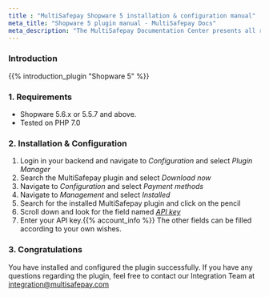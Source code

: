 ```yaml
---
title : "MultiSafepay Shopware 5 installation & configuration manual"
meta_title: "Shopware 5 plugin manual - MultiSafepay Docs"
meta_description: "The MultiSafepay Documentation Center presents all relevant information about our Plugins and API. You can also find support pages for payment methods, tools and general questions as well as the contact details of our Support and Integration Teams."
---
```


### Introduction

{{% introduction_plugin "Shopware 5" %}}

### 1. Requirements
- Shopware 5.6.x or 5.5.7 and above.
- Tested on PHP 7.0

### 2. Installation & Configuration
1. Login in your backend and navigate to _Configuration_ and select _Plugin Manager_
2. Search the MultiSafepay plugin and select _Download now_
3. Navigate to _Configuration_ and select _Payment methods_
4. Navigate to _Management_ and select _Installed_
5. Search for the installed MultiSafepay plugin and click on the pencil
6. Scroll down and look for the field named _[API key](/faq/general/glossary/#api-key)_
7. Enter your API key.{{% account_info %}} The other fields can be filled according to your own wishes.

### 3. Congratulations
You have installed and configured the plugin successfully. If you have any questions regarding the plugin, feel free to contact our Integration Team at <integration@multisafepay.com>
